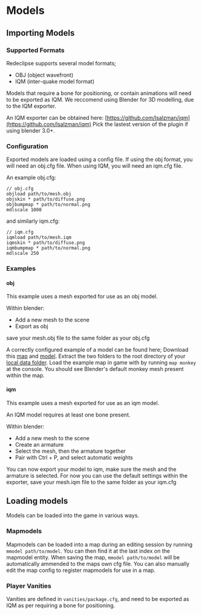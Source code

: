 # Models
## Importing Models
### Supported Formats
Redeclipse supports several model formats;
* OBJ (object wavefront)
* IQM (inter-quake model format)

Models that require a bone for positioning, or contain animations will need to be exported as IQM. We reccomend using Blender for 3D modelling, due to the IQM exporter. 

An IQM exporter can be obtained here: [https://github.com/lsalzman/iqm](https://github.com/lsalzman/iqm)
Pick the lastest version of the plugin if using blender 3.0+.

### Configuration
Exported models are loaded using a config file. If using the obj format, you will need an obj.cfg file. When using IQM, you will need an iqm.cfg file.

An example obj.cfg:
```
// obj.cfg
objload path/to/mesh.obj
objskin * path/to/diffuse.png
objbumpmap * path/to/normal.png
mdlscale 1000
```
and similarly iqm.cfg:
```
// iqm.cfg
iqmload path/to/mesh.iqm
iqmskin * path/to/diffuse.png
iqmbumpmap * path/to/normal.png
mdlscale 250
```

### Examples
#### obj
This example uses a mesh exported for use as an obj model. 

Within blender:
* Add a new mesh to the scene
* Export as obj

save your mesh.obj file to the same folder as your obj.cfg

A correctly configured example of a model can be found here; Download this [map](monkey-map.rar) and [model](monkey-model.rar). Extract the two folders to the root directory of your [local data folder](https://www.redeclipse.net/docs/FAQ#where-do-i-find-screenshots-logs-and-other-user-data). Load the example map in game with by running `map monkey` at the console. You should see Blender's default monkey mesh present within the map.


#### iqm
This example uses a mesh exported for use as an iqm model.

An IQM model requires at least one bone present. 

Within blender:
* Add a new mesh to the scene
* Create an armature
* Select the mesh, then the armature together
* Pair with Ctrl + P, and select automatic weights

You can now export your model to iqm, make sure the mesh and the armature is selected. For now you can use the default settings within the exporter, save your mesh.iqm file to the same folder as your iqm.cfg

## Loading models
Models can be loaded into the game in various ways.

### Mapmodels
Mapmodels can be loaded into a map during an editing session by running `mmodel path/to/model`. You can then find it at the last index on the mapmodel entity. When saving the map, `mmodel path/to/model` will be automatically ammended to the maps own cfg file. You can also manually edit the map config to register mapmodels for use in a map.

### Player Vanities
Vanities are defined in `vanities/package.cfg`, and need to be exported as IQM as per requiring a bone for positioning.
